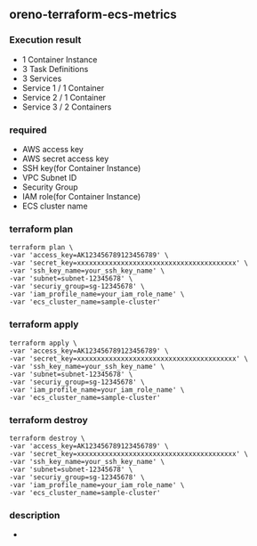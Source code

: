 ## oreno-terraform-ecs-metrics

### Execution result

- 1 Container Instance
- 3 Task Definitions
- 3 Services
 - Service 1 / 1 Container
 - Service 2 / 1 Container
 - Service 3 / 2 Containers

### required

- AWS access key
- AWS secret access key
- SSH key(for Container Instance)
- VPC Subnet ID
- Security Group
- IAM role(for Container Instance)
- ECS cluster name

### terraform plan

```
terraform plan \
-var 'access_key=AK123456789123456789' \
-var 'secret_key=xxxxxxxxxxxxxxxxxxxxxxxxxxxxxxxxxxxxxxxx' \
-var 'ssh_key_name=your_ssh_key_name' \
-var 'subnet=subnet-12345678' \
-var 'securiy_group=sg-12345678' \
-var 'iam_profile_name=your_iam_role_name' \
-var 'ecs_cluster_name=sample-cluster'
```

### terraform apply

```
terraform apply \
-var 'access_key=AK123456789123456789' \
-var 'secret_key=xxxxxxxxxxxxxxxxxxxxxxxxxxxxxxxxxxxxxxxx' \
-var 'ssh_key_name=your_ssh_key_name' \
-var 'subnet=subnet-12345678' \
-var 'securiy_group=sg-12345678' \
-var 'iam_profile_name=your_iam_role_name' \
-var 'ecs_cluster_name=sample-cluster'
```

### terraform destroy


```
terraform destroy \
-var 'access_key=AK123456789123456789' \
-var 'secret_key=xxxxxxxxxxxxxxxxxxxxxxxxxxxxxxxxxxxxxxxx' \
-var 'ssh_key_name=your_ssh_key_name' \
-var 'subnet=subnet-12345678' \
-var 'securiy_group=sg-12345678' \
-var 'iam_profile_name=your_iam_role_name' \
-var 'ecs_cluster_name=sample-cluster'
```

### description

- 
